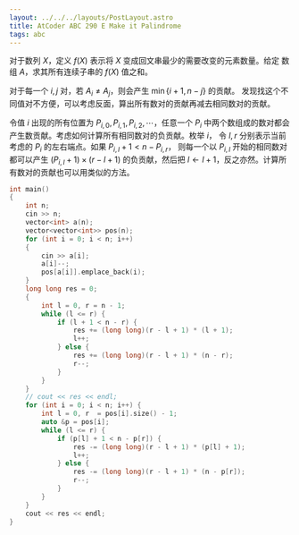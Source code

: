 ```yaml
---
layout: ../../../layouts/PostLayout.astro
title: AtCoder ABC 290 E Make it Palindrome
tags: abc
---
```


对于数列 $X$，定义 $f(X)$ 表示将 $X$ 变成回文串最少的需要改变的元素数量。给定
数组 $A$，求其所有连续子串的 $f(X)$ 值之和。

对于每一个 $i, j$ 对，若 $A_i \neq A_j$，则会产生 $\min\{i + 1, n - j\}$ 的贡献。
发现找这个不同值对不方便，可以考虑反面，算出所有数对的贡献再减去相同数对的贡献。

令值 $i$ 出现的所有位置为 $P_{i, 0}, P_{i, 1}, P_{i, 2}, \cdots$，任意一个 $P_i$
中两个数组成的数对都会产生数贡献。考虑如何计算所有相同数对的负贡献。枚举 $i$，
令 $l, r$ 分别表示当前考虑的 $P_i$ 的左右端点。如果 $P_{i, l} + 1 < n - P_{i, r}$，
则每一个以 $P_{i, l}$ 开始的相同数对都可以产生 $(P_{i, l} + 1) \times (r - l + 1)$ 
的负贡献，然后把 $l \gets l + 1$，反之亦然。计算所有数对的贡献也可以用类似的方法。

```cpp
int main()
{
    int n;
    cin >> n;
    vector<int> a(n);
    vector<vector<int>> pos(n);
    for (int i = 0; i < n; i++)
    {
        cin >> a[i];
        a[i]--;
        pos[a[i]].emplace_back(i);
    }
    long long res = 0;
    {
        int l = 0, r = n - 1;
        while (l <= r) {
            if (l + 1 < n - r) {
                res += (long long)(r - l + 1) * (l + 1);
                l++;
            } else {
                res += (long long)(r - l + 1) * (n - r);
                r--;
            }
        }
    }
    // cout << res << endl;
    for (int i = 0; i < n; i++) {
        int l = 0, r  = pos[i].size() - 1;
        auto &p = pos[i];
        while (l <= r) {
            if (p[l] + 1 < n - p[r]) {
                res -= (long long)(r - l + 1) * (p[l] + 1);
                l++;
            } else {
                res -= (long long)(r - l + 1) * (n - p[r]);
                r--;
            }
        }
    }
    cout << res << endl;
}
```
